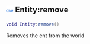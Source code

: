 ## ![server](.gitbook/assets/server.png) Entity:remove


```lua
void Entity:remove()
```

Removes the ent from the world




